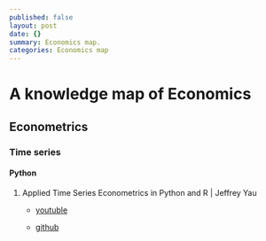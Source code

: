 ```yaml
---
published: false
layout: post
date: {}
summary: Economics map.
categories: Economics map
---
```

# A knowledge map of Economics




## Econometrics

### Time series

#### Python 

1. Applied Time Series Econometrics in Python and R | Jeffrey Yau

	-   [youtuble](https://www.youtube.com/watch?v=tJ-O3hk1vRw/)
    
    - [github](https://github.com/silicon-valley-data-science/pydata-sf-2016-arima-tutorial)



